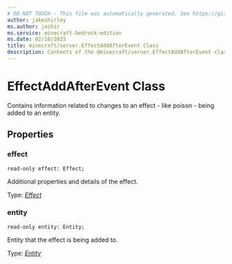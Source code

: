 ```yaml
---
# DO NOT TOUCH — This file was automatically generated. See https://github.com/mojang/minecraftapidocsgenerator to modify descriptions, examples, etc.
author: jakeshirley
ms.author: jashir
ms.service: minecraft-bedrock-edition
ms.date: 02/10/2025
title: minecraft/server.EffectAddAfterEvent Class
description: Contents of the @minecraft/server.EffectAddAfterEvent class.
---
```

# EffectAddAfterEvent Class

Contains information related to changes to an effect - like poison - being added to an entity.

## Properties

### **effect**
`read-only effect: Effect;`

Additional properties and details of the effect.

Type: [*Effect*](Effect.md)

### **entity**
`read-only entity: Entity;`

Entity that the effect is being added to.

Type: [*Entity*](Entity.md)
